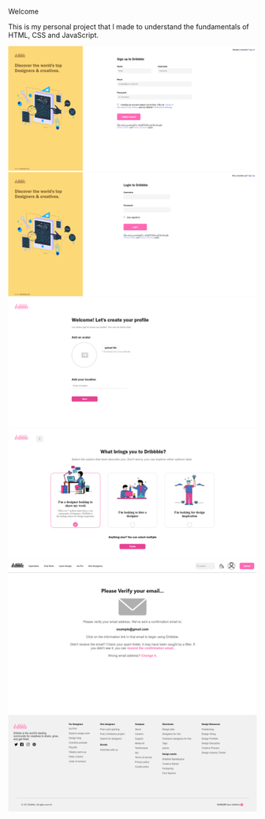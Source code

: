<p>Welcome<br>

This is my personal project that I made to understand the fundamentals of HTML, CSS and JavaScript.
</p>

<img src="./Screenshots/signup.png">

<img src="./Screenshots/login.png">

<img src="./Screenshots/profile.png">

<img src="./Screenshots/customize.png">

<img src="./Screenshots/mainpage.png">

